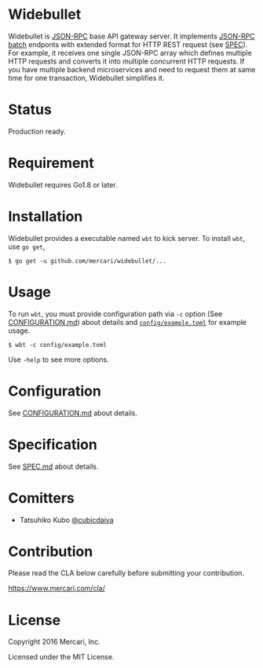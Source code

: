 # Widebullet

Widebullet is [JSON-RPC](http://www.jsonrpc.org/) base API gateway server. It implements [JSON-RPC batch](http://www.jsonrpc.org/specification#batch) endponts with extended format for HTTP REST request (see [SPEC](/SPEC.md)). For example, it receives one single JSON-RPC array which defines multiple HTTP requests and converts it into multiple concurrent HTTP requests. If you have multiple backend microservices and need to request them at same time for one transaction, Widebullet simplifies it.

# Status

Production ready.

# Requirement

Widebullet requires Go1.8 or later.

# Installation

Widebullet provides a executable named `wbt` to kick server. To install `wbt`, use `go get`,

```
$ go get -u github.com/mercari/widebullet/...
```

# Usage

To run `wbt`, you must provide configuration path via `-c` option (See [CONFIGURATION.md](/CONFIGURATION.md)) about details and [`config/example.toml`](/config/example.toml) for example usage.

```
$ wbt -c config/example.toml
```

Use `-help` to see more options.


# Configuration

See [CONFIGURATION.md](/CONFIGURATION.md) about details.

# Specification

See [SPEC.md](/SPEC.md) about details.

# Comitters

 * Tatsuhiko Kubo [@cubicdaiya](https://github.com/cubicdaiya)

# Contribution

Please read the CLA below carefully before submitting your contribution.

https://www.mercari.com/cla/

# License

Copyright 2016 Mercari, Inc.

Licensed under the MIT License.
